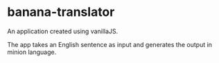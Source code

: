 # banana-translator
An application created using vanillaJS.

The app takes an English sentence as input and generates the output in minion language.
